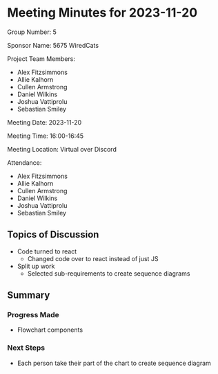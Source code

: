 # Meeting Minutes for 2023-11-20

Group Number: 5

Sponsor Name: 5675 WiredCats 

Project Team Members:
- Alex Fitzsimmons
- Allie Kalhorn
- Cullen Armstrong
- Daniel Wilkins
- Joshua Vattiprolu
- Sebastian Smiley

Meeting Date: 2023-11-20

Meeting Time: 16:00-16:45 

Meeting Location: Virtual over Discord

Attendance:
- Alex Fitzsimmons
- Allie Kalhorn
- Cullen Armstrong
- Daniel Wilkins
- Joshua Vattiprolu
- Sebastian Smiley

## Topics of Discussion

- Code turned to react
  - Changed code over to react instead of just JS
- Split up work
  - Selected sub-requirements to create sequence diagrams

## Summary

### Progress Made 

- Flowchart components 

### Next Steps

- Each person take their part of the chart to create sequence diagram
